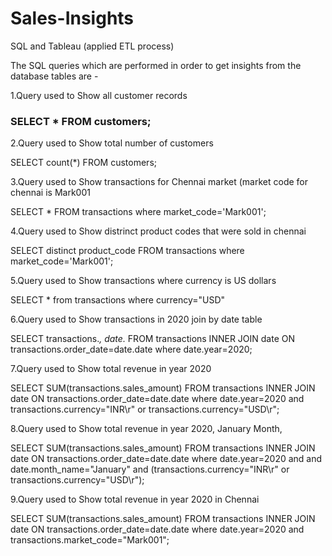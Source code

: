 # Sales-Insights
SQL and Tableau (applied ETL process)

The SQL queries which are performed in order to get insights from the database tables are - 

1.Query used to Show all customer records

### SELECT * FROM customers;

2.Query used to Show total number of customers

SELECT count(*) FROM customers;

3.Query used to Show transactions for Chennai market (market code for chennai is Mark001

SELECT * FROM transactions where market_code='Mark001';

4.Query used to Show distrinct product codes that were sold in chennai

SELECT distinct product_code FROM transactions where market_code='Mark001';

5.Query used to Show transactions where currency is US dollars

SELECT * from transactions where currency="USD"

6.Query used to Show transactions in 2020 join by date table

SELECT transactions.*, date.* FROM transactions INNER JOIN date ON transactions.order_date=date.date where date.year=2020;

7.Query used to Show total revenue in year 2020

SELECT SUM(transactions.sales_amount) FROM transactions INNER JOIN date ON transactions.order_date=date.date where date.year=2020 and transactions.currency="INR\r" or transactions.currency="USD\r";

8.Query used to Show total revenue in year 2020, January Month,

SELECT SUM(transactions.sales_amount) FROM transactions INNER JOIN date ON transactions.order_date=date.date where date.year=2020 and and date.month_name="January" and (transactions.currency="INR\r" or transactions.currency="USD\r");

9.Query used to Show total revenue in year 2020 in Chennai

SELECT SUM(transactions.sales_amount) FROM transactions INNER JOIN date ON transactions.order_date=date.date where date.year=2020 and transactions.market_code="Mark001";

